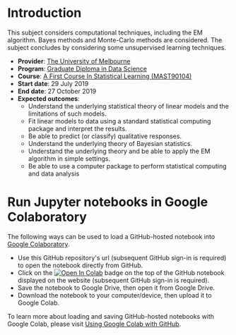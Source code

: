 # Introduction
This subject considers computational techniques, including the EM algorithm. Bayes methods and Monte-Carlo methods are considered. The subject concludes by considering some unsupervised learning techniques.  
* **Provider**: [The University of Melbourne](https://www.unimelb.edu.au/)
* **Program**: [Graduate Diploma in Data Science](https://study.unimelb.edu.au/find/courses/graduate/graduate-diploma-in-data-science/)
* **Course**: [A First Course In Statistical Learning (MAST90104)](https://handbook.unimelb.edu.au/2019/subjects/mast90104/)
* **Start date**: 29 July 2019
* **End date**: 27 October 2019
* **Expected outcomes**:
  * Understand the underlying statistical theory of linear models and the limitations of such models.
  * Fit linear models to data using a standard statistical computing package and interpret the results.
  * Be able to predict (or classify) qualitative responses.
  * Understand the underlying theory of Bayesian statistics.
  * Understand the underlying theory and be able to apply the EM algorithm in simple settings.
  * Be able to use a computer package to perform statistical computing and data analysis

# Run Jupyter notebooks in Google Colaboratory
The following ways can be used to load a GitHub-hosted notebook into [Google Colaboratory](https://colab.research.google.com/notebooks/welcome.ipynb#recent=true).  
* Use this GitHub repository's url (subsequent GitHub sign-in is required) to open the notebook directly from GitHub.
* Click on the [![Open In Colab](https://colab.research.google.com/assets/colab-badge.svg)]() badge on the top of the GitHub notebook displayed on the website (subsequent GitHub sign-in is required).
* Save the notebook to Google Drive, then open it from Google Drive.
* Download the notebook to your computer/device, then upload it to Google Colab.  

To learn more about loading and saving GitHub-hosted notebooks with Google Colab, please visit [Using Google Colab with GitHub](https://colab.research.google.com/github/googlecolab/colabtools/blob/master/notebooks/colab-github-demo.ipynb).  
